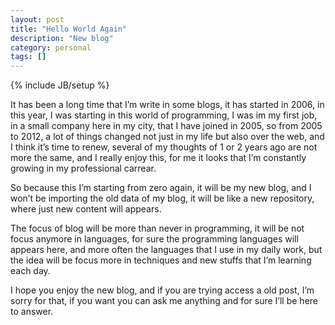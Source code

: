 ```yaml
---
layout: post
title: "Hello World Again"
description: "New blog"
category: personal
tags: []
---
```

{% include JB/setup %}

It has been a long time that I’m write in some blogs, it has started in 2006, in this year, I was starting in this world of programming, I was im my first job, in a small company here in my city, that I have joined in 2005, so from 2005 to 2012, a lot of things changed not just in my life but also over the web, and I think it’s time to renew, several of my thoughts of 1 or 2 years ago are not more the same, and I really enjoy this, for me it looks that I’m constantly growing in my professional carrear.

So because this I’m starting from zero again, it will be my new blog, and I won’t be importing the old data of my blog, it will be like a new repository, where just new content will appears.

The focus of blog will be more than never in programming, it will be not focus anymore in languages, for sure the programming languages will appears here, and more often the languages that I use in my daily work, but the idea will be focus more in techniques and new stuffs that I’m learning each day.

I hope you enjoy the new blog, and if you are trying access a old post, I’m sorry for that, if you want you can ask me anything and for sure I’ll be here to answer.
